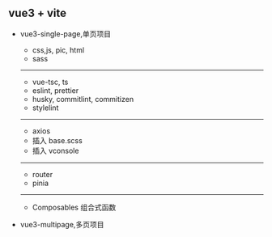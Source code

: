 ## vue3 + vite

- vue3-single-page,单页项目

  - css,js, pic, html
  - sass

  ***

  - vue-tsc, ts
  - eslint, prettier
  - husky, commitlint, commitizen
  - stylelint

  ***

  - axios
  - 插入 base.scss
  - 插入 vconsole

  ***

  - router
  - pinia

  ***

  - Composables 组合式函数

- vue3-multipage,多页项目
